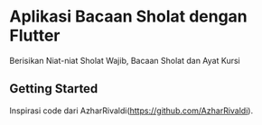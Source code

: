 # Aplikasi Bacaan Sholat dengan Flutter

Berisikan Niat-niat Sholat Wajib, Bacaan Sholat dan Ayat Kursi

## Getting Started

Inspirasi code dari AzharRivaldi(https://github.com/AzharRivaldi).
